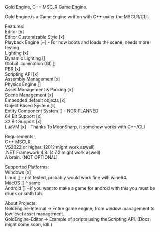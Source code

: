 Gold Engine, C++ MSCLR Game Engine.

Gold Engine is a Game Engine written with C++ under the MSCLR/CLI.

Features:</br>
  Editor [x]</br>
  Editor Customizable Style [x]</br>
  Playback Engine [~] - For now boots and loads the scene, needs more testing</br>
  Lighting [x]</br>
  Dynamic Lighting []</br>
  Global Illumination (GI) []</br>
  PBR [x]</br>
  Scripting API [x]</br>
  Assembly Management [x]</br>
  Physics Engine []</br>
  Asset Management & Packing [x]</br>
  Scene Management [x]</br>
  Embedded default objects [x]</br>
  Object Based System [x]</br>
  Entity Component System [] - NOR PLANNED</br>
  64 Bit Support [x]</br>
  32 Bit Support [x]</br>
  LuaVM [x] - Thanks To MoonSharp, it somehow works with C++/CLI<br>

Requirements:</br>
  C++ MSCLR.</br>
  VS2022 or higher. (2019 might work aswell)</br>
  .NET Framework 4.8. (4.7.2 might work aswell)</br>
  A brain. (NOT OPTIONAL)</br>

Supported Platforms:</br>
    Windows [x]</br>
    Linux [] - not tested, probably would work fine with wine64.</br>
    MacOS [] ^ same</br>
    Android [] - if you want to make a game for android with this you must be drunk or smth tbh.</br>

About Projects:</br>
    GoldEngine-Internal -> Entire game engine, from window management to low level asset management.</br>
    GoldEngine-Editor -> Example of scripts using the Scripting API. (Docs might come soon, idk.)</br>
